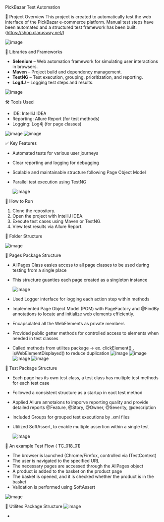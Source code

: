  PickBazar Test Automation

 📌 Project Overview
This project is created to automatically test the web interface of the PickBazar e-commerce platform. Manual test steps have been automated and a structured test framework has been built. (https://shop.clarusway.net/)

![image](https://github.com/user-attachments/assets/ad2c9a70-0991-4321-9e8b-08db37cf4f70)


 🧰 Libraries and Frameworks

- **Selenium** – Web automation framework for simulating user interactions in browsers.
- **Maven** – Project build and dependency management.
- **TestNG** – Test execution, grouping, prioritization, and reporting.
- **Log4J** – Logging test steps and results.

![image](https://github.com/user-attachments/assets/152d94c5-dc30-4c41-9c7c-0276013e5ade)

 🛠 Tools Used

- IDE: IntelliJ IDEA
- Reporting: Allure Report (for test methods)
- Logging: Log4j (for page classes) 

 ![image](https://github.com/user-attachments/assets/19cebbf7-7b99-489f-9899-d772c50636a9)
 ![image](https://github.com/user-attachments/assets/d68c2dfb-7f08-414a-9d33-dd3cd70373bb)

 ✅ Key Features

- Automated tests for various user journeys
- Clear reporting and logging for debugging
- Scalable and maintainable structure following Page Object Model
- Parallel test execution using TestNG

  ![image](https://github.com/user-attachments/assets/9ac606e5-6a93-43cf-96a4-beacc700d084)

 🚀 How to Run

1. Clone the repository.
2. Open the project with IntelliJ IDEA.
3. Execute test cases using Maven or TestNG.
4. View test results via Allure Report.


 📄 Folder Structure

![image](https://github.com/user-attachments/assets/9c72c371-5995-4077-8541-6f00a2d4ed59)


📜 Pages Package Structure

- AllPages Class easies access to all page classes to be used during testing from a single place
- This structure guanties each page created as a singleton instance
  
  ![image](https://github.com/user-attachments/assets/5f5dccd3-b2ae-4421-a3be-b2aca2dafc9b)

- Used Logger interface for logging each action step within methods
- Implemented Page Object Model (POM) with PageFactory and @FindBy annotations to locate and initialize web elements efficiently.
- Encapsulated all the WebElements as private members
- Provided public getter methods for controlled access to elements when needed in test classes
- Called methods from utilites package -> ex. clickElement() , isWebElementDisplayed()  to reduce duplication
![image](https://github.com/user-attachments/assets/b9441555-fb0f-4b09-82ec-020e8f2e1ef4)
![image](https://github.com/user-attachments/assets/760f5ebb-e9a2-46dc-b7cc-27c8a8a9b93b)
![image](https://github.com/user-attachments/assets/d52d3f04-4d54-41cf-b6eb-db634aa3841e)
![image](https://github.com/user-attachments/assets/4f5da15b-0d69-4c4c-9a28-a6dbba402845)


📜 Test Package Structure

- Each page has its own test class, a test class has multiple test methods for each test case
- Followed a consistent structure as a startup in eact test method
- Applied Allure annotaions to imporve reporting quality and provide detailed reports 
      @Feature, @Story, @Owner, @Severity, @description
- Included Groups for grouped test executions by .xml files
- Utilized SoftAssert, to enable multiple assertion within a single test
  
  ![image](https://github.com/user-attachments/assets/fe791725-d391-4a26-af99-072626aff10b)


📜 An example Test Flow  ( TC_018_01)

- The browser is launched (Chrome/Firefox, controlled via ITestContext)
- The user is navigated to the specified URL
- The necessary pages are accessed through the AllPages object
- A product is added to the basket on the product page
- The basket is opened, and it is checked whether the product is in the basket
- Validation is performed using SoftAssert

![image](https://github.com/user-attachments/assets/ca380005-f52f-403e-bf69-0a2aa4513cc3)



📜 Utilites Package Structure
![image](https://github.com/user-attachments/assets/383d2948-798e-4d4b-9756-a22fe3a15f8a)

-

